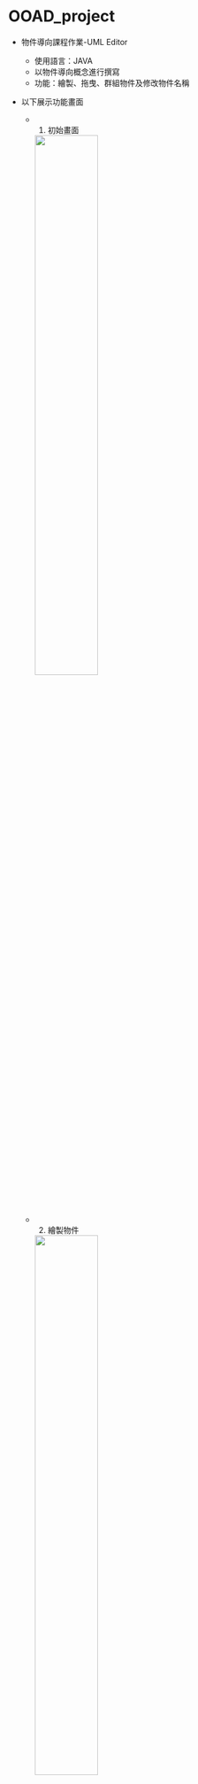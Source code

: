 # OOAD_project

* 物件導向課程作業-UML Editor
  * 使用語言：JAVA
  * 以物件導向概念進行撰寫
  * 功能：繪製、拖曳、群組物件及修改物件名稱
  
* 以下展示功能畫面
 
  * 1. 初始畫面
    <img src="https://i.imgur.com/49ocR66.png" width="50%"/>
    
  * 2. 繪製物件
    <img src="https://i.imgur.com/bwOqI7i.gif" width="50%"/>

  * 3. 拖曳物件
    <img src="https://i.imgur.com/D4cbdMa.gif" width="50%"/>

  * 4. 群組、解群組物件
    <img src="https://i.imgur.com/FsvuG4U.gif" width="50%"/>

  * 5. 修改物件名稱(點選修改物件名稱會新開視窗，在此沒有被錄到，將圖片放在下方)
    <img src="https://i.imgur.com/CL3SrbW.gif" width="50%"/>
    <img src="https://i.imgur.com/VISDmFO.png" width="50%"/>
